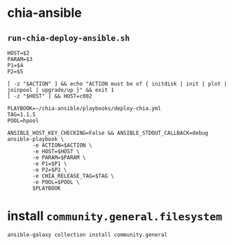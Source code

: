 # chia-ansible

## `run-chia-deploy-ansible.sh`

```
HOST=$2
PARAM=$3
P1=$4
P2=$5

[ -z "$ACTION" ] && echo "ACTION must be of { initdisk | init | plot | joinpool | upgrade/up }" && exit 1
[ -z "$HOST" ] && HOST=c002

PLAYBOOK=~/chia-ansible/playbooks/deploy-chia.yml
TAG=1.1.5
POOL=hpool

ANSIBLE_HOST_KEY_CHECKING=False && ANSIBLE_STDOUT_CALLBACK=debug ansible-playbook \
        -e ACTION=$ACTION \
        -e HOST=$HOST \
        -e PARAM=$PARAM \
        -e P1=$P1 \
        -e P2=$P2 \
        -e CHIA_RELEASE_TAG=$TAG \
        -e POOL=$POOL \
        $PLAYBOOK
```

# install `community.general.filesystem` 

`ansible-galaxy collection install community.general`
